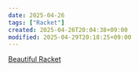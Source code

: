 ```yaml
---
date: 2025-04-26
tags: ["Racket"]
created: 2025-04-26T20:04:38+09:00
modified: 2025-04-29T20:18:25+09:00
---
```


[Beau­tiful Racket](https://beautifulracket.com/)

